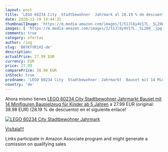 ```yaml
---
layout: post
title: 'LEGO 60234 City  Stadtbewohner  Jahrmark al 28.19 % de descuento'
date: 2020-11-19 14:44:32
thumbnailImage: 'https://m.media-amazon.com/images/I/51Jl6y4V17L._SL200_.jpg'
images: [ 'https://m.media-amazon.com/images/I/51Jl6y4V17L._SL200_.jpg' ]
comments: true
category: ofertas
author: ring
slug: 'B07KTVR1H2-de'
description:
actualPrice: 27.99 EUR
currency: EUR
price: 27.99
comparePrice: 38.98 EUR
inStock: true
prodname: 'LEGO 60234 City  Stadtbewohner  Jahrmarkt  Bauset mit 14 Minifiguren  Baupielzeug für Kinder ab 5 Jahren'
country: 'de'
---
```


Ahora mismo tienes [LEGO 60234 City  Stadtbewohner  Jahrmarkt  Bauset mit 14 Minifiguren  Baupielzeug für Kinder ab 5 Jahren](https://www.amazon.de/dp/B07KTVR1H2/?tag=tolees0ca-21) a 27.99 EUR (original: 38.98 EUR) (28.19 %  de descuento) en el siguiente enlace!

[![LEGO 60234 City  Stadtbewohner  Jahrmark](https://m.media-amazon.com/images/I/51Jl6y4V17L._SL200_.jpg)](https://www.amazon.de/dp/B07KTVR1H2/?tag=tolees0ca-21)

[Visítala!!!](https://www.amazon.de/dp/B07KTVR1H2/?tag=tolees0ca-21)

Links participate in Amazon Associate program and might generate a comission on qualifying sales
